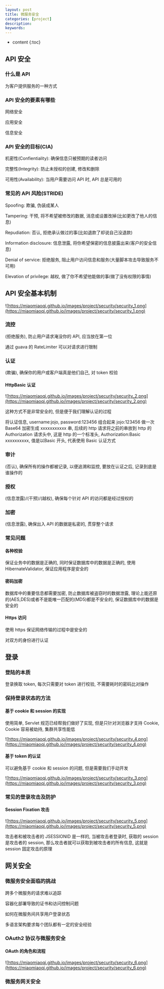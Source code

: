 ```yaml
---
layout: post
title: 微服务安全
categories: [project]
description: 
keywords: 
---
```


* content
{:toc}


## API 安全

### 什么是 API

为客户提供服务的一种方式

### API 安全的要素有哪些

网络安全

应用安全

信息安全

### API 安全的目标(CIA)

机密性(Confientiality): 确保信息只被预期的读者访问

完整性(Integrity): 防止未授权的创建, 修改和删除

可用性(Availability): 当用户需要访问 API 时, API 总是可用的

### 常见的 API 风险(STRIDE)

Spoofing: 欺骗, 伪装成某人

Tampering: 干预, 将不希望被修改的数据, 消息或设置改掉(比如更改了他人的信息)

Repudiation: 否认, 拒绝承认做过的事(比如退款了却说自己没退款)

Information disclosure: 信息泄露, 将你希望保密的信息披露出来(客户的安全信息)

Denial of service: 拒绝服务, 阻止用户访问信息和服务(大量脚本攻击导致服务不可用)

Elevation of privilege: 越权, 做了你不希望他能做的事(做了没有权限的事情)

## API 安全基本机制

![https://miaomiaoqi.github.io/images/project/security/security_1.png](https://miaomiaoqi.github.io/images/project/security/security_1.png)

### 流控

(拒绝服务), 防止用户请求淹没你的 API, 应当放在第一位

通过 guava 的 RateLimiter 可以对请求进行限制

### 认证

(欺骗), 确保你的用户或客户端真是他们自己, 对 token 校验

#### HttpBasic 认证

![https://miaomiaoqi.github.io/images/project/security/security_2.png](https://miaomiaoqi.github.io/images/project/security/security_2.png)

这种方式不是非常安全的, 但是便于我们理解认证的过程

将认证信息, username:jojo, password:123456 组合起来 jojo:123456 做一次 Base64 加密生成 xxxxxxxxxxx 串, 后续的 http 请求将之前的串放到 http 的 Authorization 请求头中, 这是 http 的一个标准头, Authorization:Basic xxxxxxxxxx, 值是以Basic 开头, 代表使用 Basic 认证方式

### 审计

(否认), 确保所有的操作都被记录, 以便追溯和监控, 要放在认证之后, 记录到底是谁操作的

### 授权

(信息泄露)/(干预)/(越权), 确保每个针对 API 的访问都是经过授权的

### 加密

(信息泄露), 确保出入 API 的数据是私密的, 贯穿整个请求

### 常见问题

#### 各种校验

保证业务中的数据是正确的, 同时保证数据库中的数据是正确的, 使用 HibernateValidator, 保证应用程序是安全的

#### 密码加密

数据库中的重要信息都需要加密, 防止数据库被盗窃时的数据泄露, 理论上能还原的(AES,DES)或者不是能唯一匹配的(MD5)都是不安全的, 保证数据库中的数据是安全的

#### Https 访问

使用 https 保证网络传输的过程中是安全的

对双方的身份进行认证





## 登录

### 登陆的本质

登录换取 token, 每次只需要对 token 进行校验, 不需要耗时的密码比对操作

### 保持登录状态的方法

#### 基于 cookie 和 session 的实现

使用简单, Servlet 规范已经帮我们做好了实现, 但是只针对浏览器才支持 Cookie, Cookie 容易被劫持, 集群共享性能低

![https://miaomiaoqi.github.io/images/project/security/security_4.png](https://miaomiaoqi.github.io/images/project/security/security_4.png)

#### 基于 token 的认证

可以避免基于 cookie 和 session 的问题, 但是需要我们手动开发

![https://miaomiaoqi.github.io/images/project/security/security_3.png](https://miaomiaoqi.github.io/images/project/security/security_3.png)

### 常见的登录攻击及防护

#### **Session Fixation 攻击**

![https://miaomiaoqi.github.io/images/project/security/security_5.png](https://miaomiaoqi.github.io/images/project/security/security_5.png)

攻击者和被攻击者的 JSESSIONID 是一样的, 当被攻击者登录时, 获取的 session 是攻击者的 session, 那么攻击者就可以获取到被攻击者的所有信息, 这就是 session 固定攻击的原理



## 网关安全

### 微服务安全面临的挑战

跨多个微服务的请求难以追踪

容器化部署导致的证书和访问控制问题

如何在微服务间共享用户登录状态

多语言架构要求每个团队都有一定的安全经验

### OAuth2 协议与微服务安全

#### OAuth 的角色和流程

![https://miaomiaoqi.github.io/images/project/security/security_6.png](https://miaomiaoqi.github.io/images/project/security/security_6.png)

### 微服务网关安全